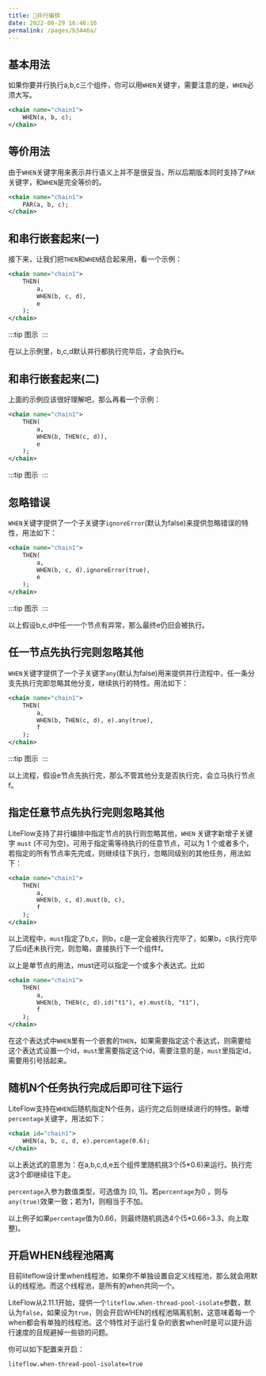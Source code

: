 ```yaml
---
title: 🎋并行编排
date: 2022-06-29 16:46:16
permalink: /pages/b3446a/
---
```


## 基本用法

如果你要并行执行a,b,c三个组件，你可以用`WHEN`关键字，需要注意的是，`WHEN`必须大写。

```xml
<chain name="chain1">
    WHEN(a, b, c);
</chain>
```

## 等价用法

由于`WHEN`关键字用来表示并行语义上并不是很妥当，所以后期版本同时支持了`PAR`关键字，和`WHEN`是完全等价的。

```xml
<chain name="chain1">
    PAR(a, b, c);
</chain>
```

## 和串行嵌套起来(一)

接下来，让我们把`THEN`和`WHEN`结合起来用，看一个示例：

```xml
<chain name="chain1">
    THEN(
        a,
        WHEN(b, c, d),
        e
    );
</chain>
```

:::tip 图示
<img :src="$withBase('/img/flow_example/e2.svg')" style="zoom: 80%" class="no-zoom">
:::


在以上示例里，b,c,d默认并行都执行完毕后，才会执行e。

## 和串行嵌套起来(二)

上面的示例应该很好理解吧，那么再看一个示例：

```xml
<chain name="chain1">
    THEN(
        a,
        WHEN(b, THEN(c, d)),
        e
    );
</chain>
```

:::tip 图示
<img :src="$withBase('/img/flow_example/e3.svg')" style="zoom: 80%" class="no-zoom">
:::

## 忽略错误

`WHEN`关键字提供了一个子关键字`ignoreError`(默认为false)来提供忽略错误的特性，用法如下：

```xml
<chain name="chain1">
    THEN(
        a,
        WHEN(b, c, d).ignoreError(true),
        e
    );
</chain>
```
:::tip 图示
<img :src="$withBase('/img/flow_example/e2.svg')" style="zoom: 80%" class="no-zoom">
:::

以上假设b,c,d中任一一个节点有异常，那么最终e仍旧会被执行。

## 任一节点先执行完则忽略其他

`WHEN`关键字提供了一个子关键字`any`(默认为false)用来提供并行流程中，任一条分支先执行完即忽略其他分支，继续执行的特性。用法如下：

```xml
<chain name="chain1">
    THEN(
        a,
        WHEN(b, THEN(c, d), e).any(true),
        f
    );
</chain>
```
:::tip 图示
<img :src="$withBase('/img/flow_example/e4.svg')" style="zoom: 80%" class="no-zoom">
:::

以上流程，假设e节点先执行完，那么不管其他分支是否执行完，会立马执行节点f。

## 指定任意节点先执行完则忽略其他<Badge text="v2.11.1+"/>

LiteFlow支持了并行编排中指定节点的执行则忽略其他，`WHEN` 关键字新增子关键字 `must` (不可为空)，可用于指定需等待执行的任意节点，可以为 1 个或者多个，若指定的所有节点率先完成，则继续往下执行，忽略同级别的其他任务，用法如下：

```xml
<chain name="chain1">
    THEN(
        a,
        WHEN(b, c, d).must(b, c),
        f
    );
</chain>
```

以上流程中，`must`指定了b,c，则b，c是一定会被执行完毕了，如果b，c执行完毕了后d还未执行完，则忽略，直接执行下一个组件f。



以上是单节点的用法，must还可以指定一个或多个表达式。比如

```xml
<chain name="chain1">
    THEN(
        a,
        WHEN(b, THEN(c, d).id("t1"), e).must(b, "t1"),
        f
    );
</chain>
```



在这个表达式中`WHEN`里有一个嵌套的`THEN`，如果需要指定这个表达式，则需要给这个表达式设置一个id，`must`里需要指定这个id，需要注意的是，`must`里指定id，需要用引号括起来。

## 随机N个任务执行完成后即可往下运行<Badge text="v2.15.0+"/>

LiteFlow支持在`WHEN`后随机指定N个任务，运行完之后则继续进行的特性。新增`percentage`关键字，用法如下：

```xml
<chain id="chain1">
    WHEN(a, b, c, d, e).percentage(0.6);
</chain>
```

以上表达式的意思为：在a,b,c,d,e五个组件里随机挑3个(5*0.6)来运行。执行完这3个即继续往下走。

`percentage`入参为数值类型，可选值为 [0, 1]。若`percentage`为0 ，则与`any(true)`效果一致；若为1，则相当于不加。

以上例子如果`percentage`值为0.66，则最终随机挑选4个(5*0.66=3.3，向上取整)。


## 开启WHEN线程池隔离<Badge text="v2.11.1+"/>

目前liteflow设计里when线程池，如果你不单独设置自定义线程池，那么就会用默认的线程池。而这个线程池，是所有的when共同一个。

LiteFlow从2.11.1开始，提供一个`liteflow.when-thread-pool-isolate`参数，默认为`false`，如果设为`true`，则会开启WHEN的线程池隔离机制，这意味着每一个when都会有单独的线程池。这个特性对于运行复杂的嵌套when时是可以提升运行速度的且规避掉一些锁的问题。

你可以如下配置来开启：

```properties
liteflow.when-thread-pool-isolate=true
```
